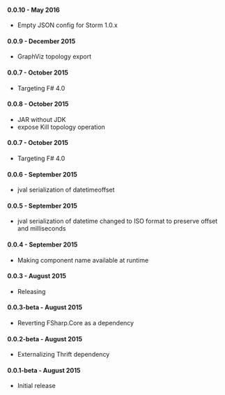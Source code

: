 #### 0.0.10 - May 2016
* Empty JSON config for Storm 1.0.x

#### 0.0.9 - December 2015
* GraphViz topology export

#### 0.0.7 - October 2015
* Targeting F# 4.0

#### 0.0.8 - October 2015
* JAR without JDK
* expose Kill topology operation

#### 0.0.7 - October 2015
* Targeting F# 4.0

#### 0.0.6 - September 2015
* jval serialization of datetimeoffset

#### 0.0.5 - September 2015
* jval serialization of datetime changed to ISO format to preserve offset and milliseconds

#### 0.0.4 - September 2015
* Making component name available at runtime

#### 0.0.3 - August 2015
* Releasing

#### 0.0.3-beta - August 2015
* Reverting FSharp.Core as a dependency

#### 0.0.2-beta - August 2015
* Externalizing Thrift dependency

#### 0.0.1-beta - August 2015
* Initial release
